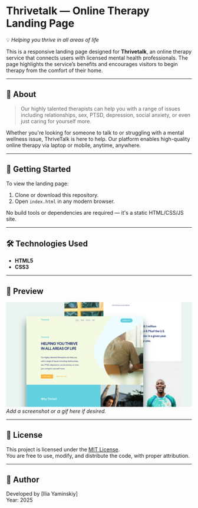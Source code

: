 # Thrivetalk — Online Therapy Landing Page

💡 *Helping you thrive in all areas of life*

This is a responsive landing page designed for **Thrivetalk**, an online therapy service that connects users with licensed mental health professionals. The page highlights the service’s benefits and encourages visitors to begin therapy from the comfort of their home.

---

## 🧠 About

> Our highly talented therapists can help you with a range of issues including relationships, sex, PTSD, depression, social anxiety, or even just caring for yourself more.

Whether you're looking for someone to talk to or struggling with a mental wellness issue, ThriveTalk is here to help. Our platform enables high-quality online therapy via laptop or mobile, anytime, anywhere.

---

## 🚀 Getting Started

To view the landing page:

1. Clone or download this repository.
2. Open `index.html` in any modern browser.

No build tools or dependencies are required — it's a static HTML/CSS/JS site.

---

## 🛠️ Technologies Used

- **HTML5**  
- **CSS3**

---

## 📸 Preview

![Thrivetalk Preview](img/Thumbnail.png)  
*Add a screenshot or a gif here if desired.*

---

## 📄 License

This project is licensed under the [MIT License](LICENSE).  
You are free to use, modify, and distribute the code, with proper attribution.

---

## 👤 Author

Developed by [Ilia Yaminskiy]  
Year: 2025